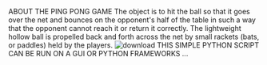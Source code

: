 ABOUT THE PING PONG GAME 
The object is to hit the ball so that it goes over the net and bounces on the opponent's half of the table in such a way that the opponent cannot reach it or return it correctly. The lightweight hollow ball is propelled back and forth across the net by small rackets (bats, or paddles) held by the players.
![download](https://github.com/Harbiola2123/Project-ping-pong/assets/110295422/989368c2-0121-4bab-b1ff-77343a032ef7)
THIS SIMPLE PYTHON SCRIPT CAN BE RUN ON A GUI OR PYTHON FRAMEWORKS ... 
